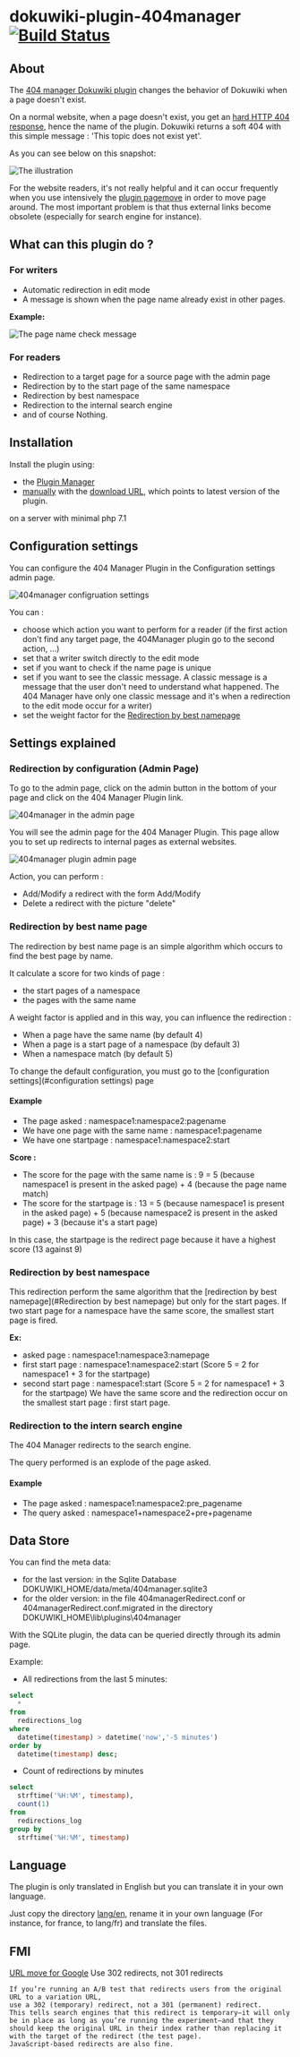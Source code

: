 # dokuwiki-plugin-404manager [![Build Status](https://travis-ci.org/gerardnico/dokuwiki-plugin-404manager.svg?branch=master)](https://travis-ci.org/gerardnico/dokuwiki-plugin-404manager)

## About

The [404 manager Dokuwiki plugin](https://www.dokuwiki.org/plugin:404manager) changes the behavior of Dokuwiki when a page doesn't exist.

On a normal website, when a page doesn't exist, you get an [hard HTTP 404 response](https://en.wikipedia.org/wiki/HTTP_404), hence the name of the plugin.
Dokuwiki returns a soft 404 with this simple message : 'This topic does not exist yet'.

As you can see below on this snapshot:

![The illustration](https://github.com/gerardnico/dokuwiki-plugin-404manager/blob/master/images/dokuwiki_200.jpg "Dokuwiki This topic does not exist yet")

For the website readers, it's not really helpful and it can occur frequently when you use intensively the [plugin pagemove](https://www.dokuwiki.org/plugin:pagemove)
in order to move page around. The most important problem is that thus external links become obsolete (especially for search engine for instance).

## What can this plugin do ?

### For writers
  * Automatic redirection in edit mode
  * A message is shown when the page name already exist in other pages.

**Example:**

![The page name check message](https://github.com/gerardnico/dokuwiki-plugin-404manager/blob/master/images/404manager_check_page_name_message.png)


### For readers

  * Redirection to a target page for a source page with the admin page
  * Redirection by to the start page of the same namespace
  * Redirection by best namespace
  * Redirection to the internal search engine
  * and of course Nothing.



## Installation

Install the plugin using:

  * the [Plugin Manager](https://www.dokuwiki.org/plugin:plugin)
  * [manually](https://www.dokuwiki.org/plugin:Plugins) with the [download URL](http://github.com/gerardnico/dokuwiki-plugin-minimap/zipball/master), which points to latest version of the plugin.
  
on a server with minimal php 7.1

## Configuration settings

You can configure the 404 Manager Plugin in the Configuration settings admin page.

![404manager configruation settings](https://github.com/gerardnico/dokuwiki-plugin-404manager/blob/master/images/dokuwiki_404manager_conf.jpg)

You can :
  * choose which action you want to perform for a reader (if the first action don't find any target page, the 404Manager plugin go to the second action, ...)
  * set that a writer switch directly to the edit mode
  * set if you want to check if the name page is unique
  * set if you want to see the classic message. A classic message is a message that the user don't need to understand what happened. The 404 Manager have only one classic message and it's when a redirection to the edit mode occur for a writer)
  * set the weight factor for the [Redirection by best namepage](#redirection-by-best-namepage)


## Settings explained
### Redirection by configuration (Admin Page)

To go to the admin page, click on the admin button in the bottom of your page and click on the 404 Manager Plugin link.

![404manager in the admin page](https://github.com/gerardnico/dokuwiki-plugin-404manager/blob/master/images/dokuwiki_404manager_adminpage_list.jpg)

You will see the admin page for the 404 Manager Plugin. This page allow you to set up redirects to internal pages as external websites.

![404manager plugin admin page](https://github.com/gerardnico/dokuwiki-plugin-404manager/blob/master/images/dokuwiki_404manager_adminpage.jpg)

Action, you can perform :
  * Add/Modify a redirect with the form Add/Modify
  * Delete a redirect with the picture "delete"


### Redirection by best name page

The redirection by best name page is an simple algorithm which occurs to find the best page by name.

It calculate a score for two kinds of page :

  * the start pages of a namespace
  * the pages with the same name

A weight factor is applied and in this way, you can influence the redirection :

  * When a page have the same name (by default 4)
  * When a page is a start page of a namespace (by default 3)
  * When a namespace match (by default 5)

To change the default configuration, you must go to the [configuration settings](#configuration settings) page

#### Example

  * The page asked : namespace1:namespace2:pagename
  * We have one page with the same name : namespace1:pagename
  * We have one startpage : namespace1:namespace2:start

**Score :**
  * The score for the page with the same name is : 9 = 5 (because namespace1 is present in the asked page) + 4 (because the page name match)
  * The score for the startpage is : 13 = 5 (because namespace1 is present in the asked page) + 5 (because namespace2 is present in the asked page) + 3 (because it's a start page)

In this case, the startpage is the redirect page because it have a highest score (13 against 9)

### Redirection by best namespace
This redirection perform the same algorithm that the [redirection by best namepage](#Redirection by best namepage) but only for the start pages. If two start page for a namespace have the same score, the smallest start page is fired.

**Ex:**
  * asked page : namespace1:namespace3:namepage
  * first start page : namespace1:namespace2:start (Score 5 = 2 for namespace1 + 3 for the startpage)
  * second start page : namespace1:start (Score 5 = 2 for namespace1 + 3 for the startpage)
We have the same score and the redirection occur on the smallest start page : first start page.

### Redirection to the intern search engine
The 404 Manager redirects to the search engine.

The query performed is an explode of the page asked.

#### Example

  * The page asked : namespace1:namespace2:pre_pagename
  * The query asked : namespace1+namespace2+pre+pagename


## Data Store

You can find the meta data:
  * for the last version: in the Sqlite Database DOKUWIKI_HOME/data/meta/404manager.sqlite3
  * for the older version: in the file 404managerRedirect.conf or 404managerRedirect.conf.migrated in the directory DOKUWIKI_HOME\lib\plugins\404manager

With the SQLite plugin, the data can be queried directly through its admin page.

Example: 

  * All redirections from the last 5 minutes:

```sql
select 
  * 
from 
  redirections_log 
where 
  datetime(timestamp) > datetime('now','-5 minutes')
order by 
  datetime(timestamp) desc;
```

  * Count of redirections by minutes

```sql
select 
  strftime('%H:%M', timestamp), 
  count(1) 
from 
  redirections_log 
group by 
  strftime('%H:%M', timestamp)
```

## Language
The plugin is only translated in English but you can translate it in your own language.

Just copy the directory [lang/en](lang/en), rename it in your own language (For instance, for france, to lang/fr) and translate the files.


## FMI

[URL move for Google](https://support.google.com/webmasters/answer/7238431) Use 302 redirects, not 301 redirects 
```text
If you’re running an A/B test that redirects users from the original URL to a variation URL, 
use a 302 (temporary) redirect, not a 301 (permanent) redirect. 
This tells search engines that this redirect is temporary—it will only be in place as long as you’re running the experiment—and that they should keep the original URL in their index rather than replacing it with the target of the redirect (the test page). 
JavaScript-based redirects are also fine.
```